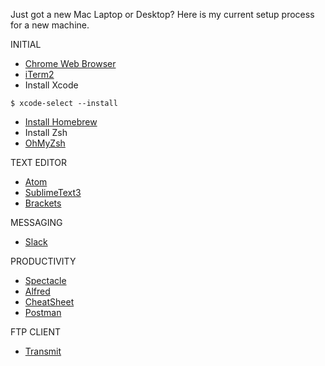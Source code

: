 Just got a new Mac Laptop or Desktop? Here is my current setup process for a new machine.

INITIAL

- [Chrome Web Browser](https://www.google.com/chrome/)
- [iTerm2](https://www.iterm2.com)
- Install Xcode
```
$ xcode-select --install
```
- [Install Homebrew](brew.sh)
- Install Zsh
- [OhMyZsh](https://github.com/robbyrussell/oh-my-zsh)

TEXT EDITOR
  - [Atom](https://atom.io)
  - [SublimeText3](https://www.sublimetext.com/3)
  - [Brackets](https://brackets.io)

MESSAGING
- [Slack](https://slack.com)

PRODUCTIVITY
- [Spectacle](https://www.spectacleapp.com/)
- [Alfred](https://www.alfredapp.com/)
- [CheatSheet](https://www.mediaatelier.com/CheatSheet/)
- [Postman](https://www.getpostman.com/)

FTP CLIENT
- [Transmit](https://panic.com/transit)
